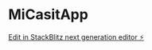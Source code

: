 # MiCasitApp

[Edit in StackBlitz next generation editor ⚡️](https://stackblitz.com/~/github.com/Nickelanalista/MiCasitApp)